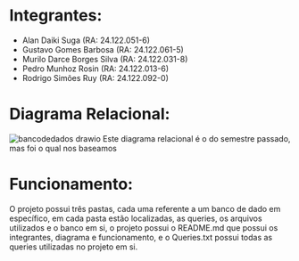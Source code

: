 # Integrantes:
- Alan Daiki Suga (RA: 24.122.051-6)
- Gustavo Gomes Barbosa (RA: 24.122.061-5)
- Murilo Darce Borges Silva (RA: 24.122.031-8)
- Pedro Munhoz Rosin (RA: 24.122.013-6)
- Rodrigo Simões Ruy (RA: 24.122.092-0)

# Diagrama Relacional:
![bancodedados drawio](https://github.com/pedromr10/BancoDados/assets/114040568/9059153b-ee55-4e72-8710-0819b6300483)
Este diagrama relacional é o do semestre passado, mas foi o qual nos baseamos

# Funcionamento:
O projeto possui três pastas, cada uma referente a um banco de dado em específico, em cada pasta estão localizadas, as queries, os arquivos utilizados e o banco em si, o projeto possui o README.md que possui os integrantes, diagrama e funcionamento, e o Queries.txt possui todas as queries utilizadas no projeto em si.
